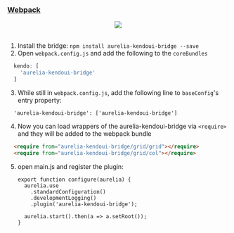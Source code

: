 ### [Webpack](http://webpack.github.io/)


<p align=center>
  <img src="https://cloud.githubusercontent.com/assets/2712405/15518423/cb5a2252-21ca-11e6-816c-f4bcbc11a505.png"></img>
 <br><br>
</p>

1. Install the bridge: `npm install aurelia-kendoui-bridge --save`
2. Open `webpack.config.js` and add the following to the `coreBundles`
```javascript
  kendo: [
    'aurelia-kendoui-bridge'
  ]
```
3. While still in `webpack.config.js`, add the following line to `baseConfig`'s entry property:
```
  'aurelia-kendoui-bridge': ['aurelia-kendoui-bridge']
```
4. Now you can load wrappers of the aurelia-kendoui-bridge via `<require>` and they will be added to the webpack bundle
```html
  <require from="aurelia-kendoui-bridge/grid/grid"></require>
  <require from="aurelia-kendoui-bridge/grid/col"></require>
```
5. open main.js and register the plugin:
    ```
    export function configure(aurelia) {
      aurelia.use
        .standardConfiguration()
        .developmentLogging()
        .plugin('aurelia-kendoui-bridge');

      aurelia.start().then(a => a.setRoot());
    }
    ```